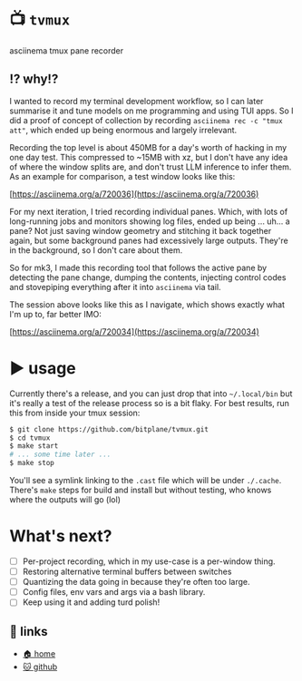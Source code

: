 # 📺 `tvmux`

asciinema tmux pane recorder

## ⁉️ why!?

I wanted to record my terminal development workflow, so I can later summarise it
and tune models on me programming and using TUI apps. So I did a proof of
concept of collection by recording `asciinema rec -c "tmux att"`, which ended up
being enormous and largely irrelevant.

Recording the top level is about 450MB for a day's worth of hacking in my one day
test. This compressed to ~15MB with xz, but I don't have any idea of where the
window splits are, and don't trust LLM inference to infer them. As an example for
comparison, a test window looks like this:

[https://asciinema.org/a/720036](https://asciinema.org/a/720036)

For my next iteration, I tried recording individual panes. Which, with lots of
long-running jobs and monitors showing log files, ended up being ... uh... a
pane? Not just saving window geometry and stitching it back together again, but
some background panes had excessively large outputs. They're in the background,
so I don't care about them.

So for mk3, I made this recording tool that follows the active pane by detecting
the pane change, dumping the contents, injecting control codes and stovepiping
everything after it into `asciinema` via tail.

The session above looks like this as I navigate, which shows exactly what I'm up
to, far better IMO:

[https://asciinema.org/a/720034](https://asciinema.org/a/720034)

# ▶️ usage

Currently there's a release, and you can just drop that into `~/.local/bin` but
it's really a test of the release process so is a bit flaky. For best results,
run this from inside your tmux session:

```bash
$ git clone https://github.com/bitplane/tvmux.git
$ cd tvmux
$ make start
# ... some time later ...
$ make stop
```

You'll see a symlink linking to the `.cast` file which will be under `./.cache`.
There's `make` steps for build and install but without testing, who knows where
the outputs will go (lol)

# What's next?

- [ ] Per-project recording, which in my use-case is a per-window thing.
- [ ] Restoring alternative terminal buffers between switches
- [ ] Quantizing the data going in because they're often too large. 
- [ ] Config files, env vars and args via a bash library.
- [ ]  Keep using it and adding turd polish!

## 🔗 links

* [🏠 home](https://bitplane.net/dev/sh/tvmux)
* [🐱 github](https://github.com/bitplane/tvmux)


